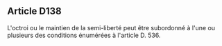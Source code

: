 Article D138
----
L'octroi ou le maintien de la semi-liberté peut être subordonné à l'une ou
plusieurs des conditions énumérées à l'article D. 536.
